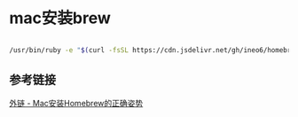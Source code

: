 # mac安装brew

```sh

/usr/bin/ruby -e "$(curl -fsSL https://cdn.jsdelivr.net/gh/ineo6/homebrew-install/install)"

```


## 参考链接
[外链 - Mac安装Homebrew的正确姿势](https://www.jianshu.com/p/e0471aa6672d)